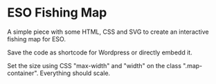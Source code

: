 # ESO Fishing Map
A simple piece with some HTML, CSS and SVG to create an interactive fishing map for ESO.

Save the code as shortcode for Wordpress or directly embedd it.

Set the size using CSS "max-width" and "width" on the class ".map-container". Everything should scale.
